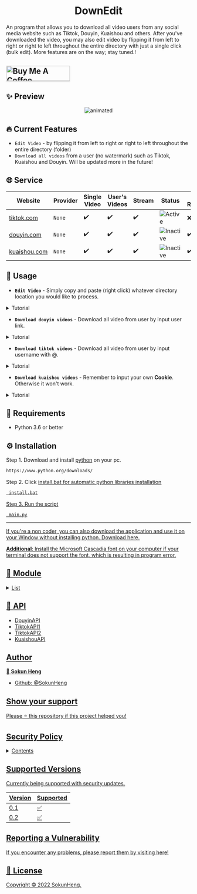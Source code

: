 <h1 align="center">DownEdit</h1>


<p>An program that allows you to download all video users from any social media website such as Tiktok, Douyin, Kuaishou and others. After you've downloaded the video, you may also edit video by flipping it from left to right or right to left throughout the entire directory with just a single click (bulk edit). More features are on the way; stay tuned.!<p>

## <a href="https://www.buymeacoffee.com/iamnamheng" target="_blank"><img src="https://cdn.buymeacoffee.com/buttons/default-blue.png" alt="Buy Me A Coffee" style="height: 41px !important;width: 174px !important;box-shadow: 0px 3px 2px 0px rgba(190, 190, 190, 0.5) !important;-webkit-box-shadow: 0px 3px 2px 0px rgba(190, 190, 190, 0.5) !important;" ></a>

## ✨ Preview
<p align="center">
  <img src="https://user-images.githubusercontent.com/44894784/200809403-2cee8c01-7f24-400e-8c13-734ea0a47abc.gif" alt="animated" />
</p>

## 🔥 Current Features
- `Edit Video` - by flipping it from left to right or right to left throughout the entire directory (folder)
- `Download all videos` from a user (no watermark) such as Tiktok, Kuaishou and Douyin. Will be updated more in the future!

## 🌐 Service

| Website| Provider| Single Video | User's Videos | Stream | Status | Auth Required|
| --- | --- | --- | --- | --- | --- | --- |
| [tiktok.com](https://www.tiktok.com/) | `None` | ✔️ | ✔️ | ✔️ | ![Active](https://img.shields.io/badge/Active-brightgreen) | ❌ |
| [douyin.com](https://you.com) | `None` | ✔️ | ✔️ | ✔️ | ![Inactive](https://img.shields.io/badge/Inactive-red) | ✔️ |
| [kuaishou.com](https://bing.com/chat) | `None` | ✔️ | ✔️ | ✔️ | ![Inactive](https://img.shields.io/badge/Inactive-red) | ✔️ |

## 🚀 Usage
- **`Edit Video`** - Simply copy and paste (right click) whatever directory location you would like to process.

<details>
<summary>Tutorial</summary>

```html
Enter Folder: C:\Users\Name\Desktop\Folder\Video
```

![Edit_Video_AdobeExpress](https://user-images.githubusercontent.com/44894784/200826802-58b223ea-dd01-4f3a-b896-d87228cddd4e.gif)



 Change it according to your desired video speed.
```html
Select Speed: 1.2 or 2 
```

 Input your music file location
```html
Enter Music: C:\Users\Name\Desktop\Folder\music_name.mp3
```
```html
Enter Music: music_name.mp3
```
 

</details>


- **`Download douyin videos`** - Download all video from user by input user link.

<details>
<summary>Tutorial</summary>

```html
Enter User Link: https://www.douyin.com/user/MS4wLjABAAAAzknqQznbR4gNJFBtYQE8ptAbM4Djr8bGDdfCUataDVSfQK8YMkSI8J5v
```
 <img src="https://user-images.githubusercontent.com/44894784/200826881-0051ef41-a59a-4b39-ae01-d252dc796acc.gif" alt="animated"  width="640"/>

</details>

- **`Download tiktok videos`** - Download all video from user by input username with @.

<details>
<summary>Tutorial</summary>

```html
Enter User: @tiktok
```
<img src="https://user-images.githubusercontent.com/44894784/200826983-a45fc5d0-343a-4921-9077-6f97ebca67a8.gif" alt="animated"  width="640"/>

</details>

- **`Download kuaishou videos`** - Remember to input your own **Cookie**. Otherwise it won't work.

<details>
<summary>Tutorial</summary>

-----

 Step 1. Right click and select on Inspect element.
  
<img src="https://user-images.githubusercontent.com/44894784/200830971-90ee9df9-4b7d-4648-a6a0-0ac327dd9ac7.jpg" alt="tutorial"  width="640"/>

-----
  
```html
Input Cookie: kpf=PC_WEB; kpn=KUAISHOU_VISION; clientid=3; did=web_dfe556cf2a809f194bf54a1d5125ad31; didv=1667716807591; _bl_uid=2bl0haaF5Fnfjd5Ft0tXkm0ksz17; client_key=65890b29; userId=3114192403; ktrace-context=1|MS43NjQ1ODM2OTgyODY2OTgyLjI2NzI4OTgxLjE2NjgwOTQzMTUzNzQuMjM3MDQw|MS43NjQ1ODM2OTgyODY2OTgyLjM5ODM1Mzg4LjE2NjgwOTQzMTUzNzQuMjM3MDQx|0|graphql-server|webservice|false|NA; kuaishou.server.web_st=ChZrdWFpc2hvdS5zZXJ2ZXIud2ViLnN0EqAB8CBZs_S_PC_PFDJL2Do4j19XodeBMi9XmTD_kxJalX8oHZtLxNadJ2HpJKDvkuyRCU52pxMA7ulFKo32pyr3PO4phQTmcghw3M1pjL6gCVW5KyVSo-nJMvTcXhpDn501B6Yz0-XbxYHTdWZw7ITl-lgpWwO_hYalq68Wt5Q7ut7iEPGAVjIXH-r-y5DteaqG1ocz5k0PH3QMaqQSytJN5xoS-1Rj5-IBBNoxoIePYcxZFs4oIiBVPhNOHXk5SvSU1kq6lB8hpXv9CiiIqe6gJihLWZAsVCgFMAE; kuaishou.server.web_ph=8b579bf7ba4c2f740ca6486d022008b01ed1
```
  
Step 2. Copy your Cookie browser.
  
<img src="https://user-images.githubusercontent.com/44894784/201191235-1abda841-7ae1-4bef-a06a-b7c06d12c927.jpg" alt="tutorial"  width="640"/>

-----  
  
```html
Enter User ID: 3xnpgvvuei3umwk
```
  
Step 3. Copy user ID you want to download.  

<img src="https://user-images.githubusercontent.com/44894784/200831086-9e880d15-6921-4593-a46a-c9462e58cd5e.jpg" alt="tutorial"  width="640"/>
  
-----  
  
Tips: If you still getting error, try changing your Browser, use Incognito/Private mode and reset your Internet/IP.

</details>


## 🔎 Requirements
- Python 3.6 or better

## ⚙ Installation 
Step 1. Download and install [python](https://www.python.org/downloads/) on your pc.
```html
https://www.python.org/downloads/
```
Step 2. Click <u>install.bat<u> for automatic python libraries installation
```html
 install.bat
```
Step 3. Run the script
```ht
 main.py
```
-----
If you're a non coder, you can also download the application and use it on your Window without installing python. [Download here.](https://github.com/SokunHeng/DownEdit/releases)

**Additional**: Install the Microsoft [Cascadia](https://github.com/microsoft/cascadia-code) font on your computer if your terminal does not support the font, which is resulting in program error.

## 🔨 Module
  
  <details>
<summary>List</summary>
    
- [Moviepy](https://github.com/Zulko/moviepy)
- [Inquirer](https://pypi.org/project/inquirer/)
- [Colorama](https://github.com/tartley/colorama)
- [Rich](https://github.com/Textualize/rich)
- [Requests](https://requests.readthedocs.io/en/latest/)
- [Pystyle](https://github.com/billythegoat356/pystyle)
- [Request_HTML](https://github.com/kennethreitz/requests-html)
- [Random_User_Agent](https://pypi.org/project/requests-random-user-agent/)
 
</details>


## 📡 API
- [DouyinAPI](https://github.com/Johnserf-Seed/TikTokDownload)
- [TiktokAPI1](https://github.com/yi005/Tiktok-Video-No-Watermark)
- [TiktokAPI2](https://rapidapi.com/yi005/api/tiktok-video-no-watermark2/)
- [KuaishouAPI](https://www.videofk.com/en3886)
## Author

👤 **Sokun Heng**

- Github: [@SokunHeng](https://github.com/SokunHeng)


## Show your support

Please ⭐️ this repository if this project helped you!

## Security Policy

<details>
<summary>Contents</summary>

We will not responsible for any actions resulting from your use or inability to utilize the service, copyright, or anything else arising under this agreement and use at your own risk under Copyright law. Please show respect to the copyright owner and original creator. Thanks

</details>


## Supported Versions

Currently being supported with security updates.

| Version | Supported          |
| ------- | ------------------ |
|   0.1   | :white_check_mark: |
|   0.2   | :white_check_mark: |

## Reporting a Vulnerability

If you encounter any problems, please report them by visiting [here](https://github.com/SokunHeng/DownEdit/issues)!


## 📝 License
Copyright © 2022 [Sokun](https://github.com/SokunHeng)[Heng](https://justpaste.it/reference-heng).<br />
